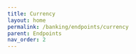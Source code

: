 ```yaml
---
title: Currency
layout: home
permalink: /banking/endpoints/currency
parent: Endpoints
nav_order: 2
---
```

